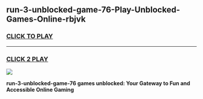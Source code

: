 
## run-3-unblocked-game-76-Play-Unblocked-Games-Online-rbjvk
<h3>
<a href="https://premium76.site?title=run-3-unblocked-game-76&ref=25A">CLICK TO PLAY</a></h3>
<hr>

<h3>
<a href="https://premium76.site?title=run-3-unblocked-game-76&ref=25A">CLICK 2 PLAY</a>
  
</h3>

<a href="https://premium76.site?title=run-3-unblocked-game-76&ref=25A"><img src="https://clearcache.store/games.png"></a>


**run-3-unblocked-game-76 games unblocked: Your Gateway to Fun and Accessible Online Gaming**
